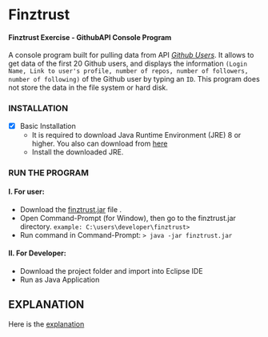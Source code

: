 # Finztrust
#### Finztrust Exercise - GithubAPI Console Program ####
A console program built for pulling data from API [_Github Users_](https://api.github.com/users).
It allows to get data of the first 20 Github users, and displays the information `(Login Name, Link to user's profile, number of repos, number of followers, number of following)` of the Github user by typing an `ID`.
This program does not store the data in the file system or hard disk.

### INSTALLATION ###
- [x] Basic Installation
    - It is required to download Java Runtime Environment (JRE) 8 or higher.
    You also can download from [here](https://drive.google.com/drive/folders/1ozz5YfijATTswzrxnfg78_c5IRwkNmOD?usp=sharing)
    - Install the downloaded JRE.

### RUN THE PROGRAM ###
  #### I. For user: ####
  - Download the [finztrust.jar](finztrust.jar) file .
  - Open Command-Prompt (for Window), then go to the finztrust.jar directory.
    `example: C:\users\developer\finztrust>`
  - Run command in Command-Prompt: `> java -jar finztrust.jar`
 
  #### II. For Developer: ####
  - Download the project folder and import into Eclipse IDE
  - Run as Java Application
  
## EXPLANATION ##
Here is the [explanation](explanation.md)
